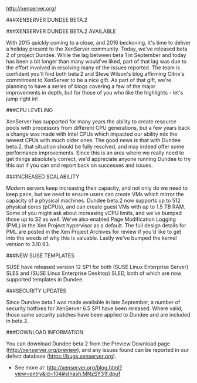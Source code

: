 http://xenserver.org/

###XENSERVER DUNDEE BETA.2 





###XENSERVER DUNDEE BETA.2 AVAILABLE

With 2015 quickly coming to a close, and 2016 beckoning, it's time to deliver a holiday present 
to the XenServer community. Today, we've released beta 2 of project Dundee. While the lag between 
beta 1 in September and today has been a bit longer than many would've liked, part of that lag was 
due to the effort involved in resolving many of the issues reported. The team is confident you'll 
find both beta 2 and Steve Wilson's blog affirming Citrix's commitment to XenServer to be a nice 
gift. As part of that gift, we're planning to have a series of blogs covering a few of the major 
improvements in depth, but for those of you who like the highlights - let's jump right in!

###CPU LEVELING

XenServer has supported for many years the ability to create resource pools with processors 
from different CPU generations, but a few years back a change was made with Intel CPUs which 
impacted our ability mix the newest CPUs with much older ones. The good news is that with Dundee 
beta.2, that situation should be fully resolved, and may indeed offer some performance improvements. 
Since this is an area where we really need to get things absolutely correct, we'd appreciate anyone 
running Dundee to try this out if you can and report back on successes and issues.

###INCREASED SCALABILITY

Modern servers keep increasing their capacity, and not only do we need to keep pace, but we need 
to ensure users can create VMs which mirror the capacity of a physical machines. Dundee beta.2 
now supports up to 512 physical cores (pCPUs), and can create guest VMs with up to 1.5 TB RAM. 
Some of you might ask about increasing vCPU limits, and we've bumped those up to 32 as well. 
We've also enabled Page Modification Logging (PML) in the Xen Project hypervisor as a default. 
The full design details for PML are posted in the Xen Project Archives for review if you'd like 
to get into the weeds of why this is valuable. Lastly we've bumped the kernel version to 3.10.93.

###NEW SUSE TEMPLATES

SUSE have released version 12 SP1 for both (SUSE Linux Enterprise Server) SLES and 
(SUSE Linux Enterprise Desktop) SLED, both of which are now supported templates in Dundee.

###SECURITY UPDATES

Since Dundee beta.1 was made available in late September, a number of security hotfixes for 
XenServer 6.5 SP1 have been released. Where valid, those same security patches have been 
applied to Dundee and are included in beta.2.

###DOWNLOAD INFORMATION

You can download Dundee beta.2 from the Preview Download page (http://xenserver.org/preview), 
and any issues found can be reported in our defect database (https://bugs.xenserver.org).  

- See more at: http://xenserver.org/blog.html?view=entry&id=104#sthash.MNzSY31f.dpuf
